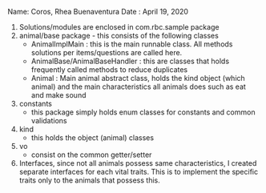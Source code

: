 Name: Coros, Rhea Buenaventura
Date : April 19, 2020

1. Solutions/modules are enclosed in com.rbc.sample package
2. animal/base package - this consists of the following classes
   - AnimalImplMain : this is the main runnable class. All methods solutions per items/questions are called here.
   - AnimalBase/AnimalBaseHandler : this are classes that holds frequently called methods to reduce duplicates
   - Animal : Main animal abstract class, holds the kind object (which animal) and the main characteristics all animals does such as eat and make sound
3. constants
   - this package simply holds enum classes for constants and common validations
4. kind
   - this holds the object (animal) classes
5. vo
   - consist on the common getter/setter
6. Interfaces, since not all animals possess same characteristics, I created separate interfaces for each vital traits. This is
to implement the specific traits only to the animals that possess this.